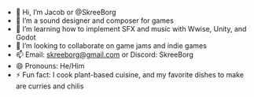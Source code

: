 - 👋 Hi, I’m Jacob or @SkreeBorg
- 👀 I’m a sound designer and composer for games
- 🌱 I’m learning how to implement SFX and music with Wwise, Unity, and Godot
- 💞️ I’m looking to collaborate on game jams and indie games
- 📫 Email: skreeborg@gmail.com or Discord: SkreeBorg
- 😄 Pronouns: He/Him
- ⚡ Fun fact: I cook plant-based cuisine, and my favorite dishes to make are curries and chilis

<!---
SkreeBorg/SkreeBorg is a ✨ special ✨ repository because its `README.md` (this file) appears on your GitHub profile.
You can click the Preview link to take a look at your changes.
--->

